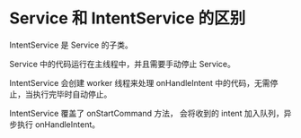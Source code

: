 # Service 和 IntentService 的区别

IntentService 是 Service 的子类。

Service 中的代码运行在主线程中，并且需要手动停止 Service。

IntentService 会创建 worker 线程来处理 onHandleIntent 中的代码，无需停止，当执行完毕时自动停止。

IntentService 覆盖了 onStartCommand 方法， 会将收到的 intent 加入队列，异步执行 onHandleIntent。